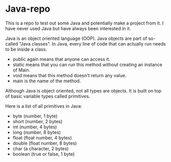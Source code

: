 # Java-repo

This is a repo to test out some Java and potentially make a project from it. I have never used Java but have always been interested in it.

Java is an object oriented language (OOP). Java objects are part of so-called "Java classes". In Java, every line of code that can actually run needs to be inside a class.

- public again means that anyone can access it.
- static means that you can run this method without creating an instance of Main.
- void means that this method doesn't return any value.
- main is the name of the method.

Although Java is object oriented, not all types are objects. It is built on top of basic variable types called primitives.

Here is a list of all primitives in Java:

- byte (number, 1 byte)
- short (number, 2 bytes)
- int (number, 4 bytes)
- long (number, 8 bytes)
- float (float number, 4 bytes)
- double (float number, 8 bytes)
- char (a character, 2 bytes)
- boolean (true or false, 1 byte)
